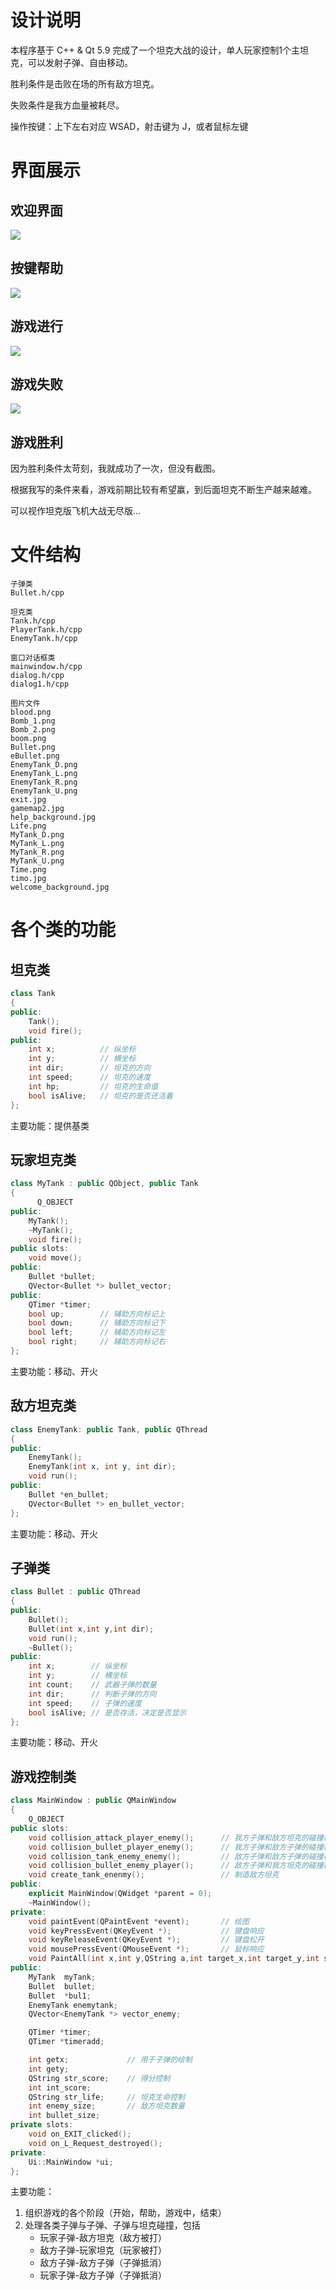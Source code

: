 # 设计说明

本程序基于 C++ & Qt 5.9 完成了一个坦克大战的设计，单人玩家控制1个主坦克，可以发射子弹、自由移动。

胜利条件是击败在场的所有敌方坦克。

失败条件是我方血量被耗尽。

操作按键：上下左右对应 WSAD，射击键为 J，或者鼠标左键

# 界面展示

## 欢迎界面

![](screenshot/welcome.jpg)

## 按键帮助

![](screenshot/help.jpg)

## 游戏进行

![](screenshot/gaming.jpg)

## 游戏失败

![](screenshot/lose.jpg)

## 游戏胜利

因为胜利条件太苛刻，我就成功了一次，但没有截图。

根据我写的条件来看，游戏前期比较有希望赢，到后面坦克不断生产越来越难。

可以视作坦克版飞机大战无尽版...

# 文件结构

```
子弹类
Bullet.h/cpp

坦克类
Tank.h/cpp
PlayerTank.h/cpp
EnemyTank.h/cpp

窗口对话框类
mainwindow.h/cpp
dialog.h/cpp
dialog1.h/cpp

图片文件
blood.png
Bomb_1.png
Bomb_2.png
boom.png
Bullet.png
eBullet.png
EnemyTank_D.png
EnemyTank_L.png
EnemyTank_R.png
EnemyTank_U.png
exit.jpg
gamemap2.jpg
help_background.jpg
Life.png
MyTank_D.png
MyTank_L.png
MyTank_R.png
MyTank_U.png
Time.png
timo.jpg
welcome_background.jpg
```

# 各个类的功能

## 坦克类

```C++
class Tank
{
public:
    Tank();
    void fire();
public:
    int x;          // 纵坐标
    int y;          // 横坐标
    int dir;        // 坦克的方向
    int speed;      // 坦克的速度
    int hp;         // 坦克的生命值
    bool isAlive;   // 坦克的是否还活着
};
```

主要功能：提供基类

## 玩家坦克类

```C++
class MyTank : public QObject, public Tank
{
      Q_OBJECT
public:
    MyTank();
    ~MyTank();
    void fire();
public slots:
    void move();
public:
    Bullet *bullet;
    QVector<Bullet *> bullet_vector;
public:
    QTimer *timer;
    bool up;        // 辅助方向标记上
    bool down;      // 辅助方向标记下
    bool left;      // 辅助方向标记左
    bool right;     // 辅助方向标记右
};
```

主要功能：移动、开火

## 敌方坦克类

```C++
class EnemyTank: public Tank, public QThread
{
public:
    EnemyTank();
    EnemyTank(int x, int y, int dir);
    void run();
public:
    Bullet *en_bullet;
    QVector<Bullet *> en_bullet_vector;
};
```

主要功能：移动、开火

## 子弹类

```C++
class Bullet : public QThread
{
public:
    Bullet();
    Bullet(int x,int y,int dir);
    void run();
    ~Bullet();
public:
    int x;        // 纵坐标
    int y;        // 横坐标
    int count;    // 武器子弹的数量
    int dir;      // 判断子弹的方向
    int speed;    // 子弹的速度
    bool isAlive; // 是否存活，决定是否显示
};
```

主要功能：移动、开火

## 游戏控制类

```C++
class MainWindow : public QMainWindow
{
    Q_OBJECT
public slots:
    void collision_attack_player_enemy();      // 我方子弹和敌方坦克的碰撞检测
    void collision_bullet_player_enemy();      // 我方子弹和敌方子弹的碰撞检测
    void collision_tank_enemy_enemy();         // 敌方子弹和敌方子弹的碰撞检测
    void collision_bullet_enemy_player();      // 敌方子弹和我方坦克的碰撞检测
    void create_tank_enenmy();                 // 制造敌方坦克
public:
    explicit MainWindow(QWidget *parent = 0);
    ~MainWindow();
private:
    void paintEvent(QPaintEvent *event);       // 绘图
    void keyPressEvent(QKeyEvent *);           // 键盘响应
    void keyReleaseEvent(QKeyEvent *);         // 键盘松开
    void mousePressEvent(QMouseEvent *);       // 鼠标响应
    void PaintAll(int x,int y,QString a,int target_x,int target_y,int source_x,int source_y);
public:
    MyTank  myTank;
    Bullet  bullet;
    Bullet  *bul1;
    EnemyTank enemytank;
    QVector<EnemyTank *> vector_enemy;

    QTimer *timer;
    QTimer *timeradd;

    int getx;             // 用于子弹的绘制
    int gety;
    QString str_score;    // 得分控制
    int int_score;
    QString str_life;     // 坦克生命控制
    int enemy_size;       // 敌方坦克数量
    int bullet_size;
private slots:
    void on_EXIT_clicked();
    void on_L_Request_destroyed();
private:
    Ui::MainWindow *ui;
};
```

主要功能：
1. 组织游戏的各个阶段（开始，帮助，游戏中，结束）
2. 处理各类子弹与子弹、子弹与坦克碰撞，包括
    * 玩家子弹-敌方坦克（敌方被打）
    * 敌方子弹-玩家坦克（玩家被打）
    * 敌方子弹-敌方子弹（子弹抵消）
    * 玩家子弹-敌方子弹（子弹抵消）